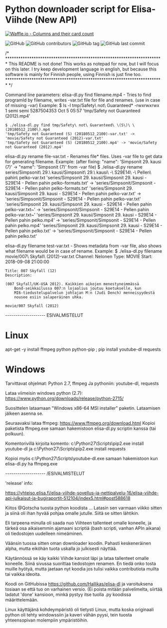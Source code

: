 # Python downloader script for Elisa-Viihde (New API)

[![Waffle.io - Columns and their card count](https://badge.waffle.io/Hallikas/elisa-dl.svg?columns=all)](https://waffle.io/Hallikas/elisa-dl)

![GitHub](https://img.shields.io/github/license/Hallikas/elisa-dl.svg)
![GitHub contributors](https://img.shields.io/github/contributors/Hallikas/elisa-dl.svg)
![GitHub tag](https://img.shields.io/github/tag/Hallikas/elisa-dl.svg)
![GitHub last commit](https://img.shields.io/github/last-commit/Hallikas/elisa-dl.svg)


/* ************************************************************************
This README is not done!  This works as notepad for now, but I will
focus on this later.  I try keep development language in english, but
because this software is mainly for Finnish people, using Finnish is just
fine too.
************************************************************************ */


Command line parameters:
elisa-dl.py find filename.mp4 - Tries to find programId by filename, writes -var.txt file for file and renames. (use in case of missing -var)
Example:
	$ ls -l tmp/Safety\ not\ Guaranteed*
	-rwxrwxrwx 1 semi semi 5287504353 Oct  5 05:57 'tmp/Safety not Guaranteed (2012).mp4'

	$ ./elisa-dl.py find tmp/Safety\ not\ Guaranteed\ \(S\)\ \(20180512_2100\).mp4
	'tmp/Safety not Guaranteed (S) (20180512_2100)-var.txt' -> 'movie/Safety not Guaranteed (2012)-var.txt'
	'tmp/Safety not Guaranteed (S) (20180512_2100).mp4' -> 'movie/Safety not Guaranteed (2012).mp4'


elisa-dl.py rename file-var.txt - Renames file* files. Uses -var file to get data for generating filename.
Example:
	(after fixing: "name": 'Simpsonit 29. kausi (7)' -> "name": 'Simpsonit (7)' from -var file)
	$ ./elisa-dl.py rename series/Simpsonit\ 29.\ kausi/Simpsonit\ 29.\ kausi\ -\ S29E14\ -\ Pellen\ pahin\ pelko-var.txt
	'series/Simpsonit 29. kausi/Simpsonit 29. kausi - S29E14 - Pellen pahin pelko-formats.txt' -> 'series/Simpsonit/Simpsonit - S29E14 - Pellen pahin pelko-formats.txt'
	'series/Simpsonit 29. kausi/Simpsonit 29. kausi - S29E14 - Pellen pahin pelko-var.txt' -> 'series/Simpsonit/Simpsonit - S29E14 - Pellen pahin pelko-var.txt'
	'series/Simpsonit 29. kausi/Simpsonit 29. kausi - S29E14 - Pellen pahin pelko-var.txt~' -> 'series/Simpsonit/Simpsonit - S29E14 - Pellen pahin pelko-var.txt~'
	'series/Simpsonit 29. kausi/Simpsonit 29. kausi - S29E14 - Pellen pahin pelko.mp4' -> 'series/Simpsonit/Simpsonit - S29E14 - Pellen pahin pelko.mp4'
	'series/Simpsonit 29. kausi/Simpsonit 29. kausi - S29E14 - Pellen pahin pelko.txt' -> 'series/Simpsonit/Simpsonit - S29E14 - Pellen pahin pelko.txt'


elisa-dl.py filename test-var.txt - Shows metadata from -var file, also shows what filename would be in case of rename.
Example:
	$ ./elisa-dl.py filename movie/007\ Skyfall\ \(2012\)-var.txt
	Channel: Nelonen
	Type: MOVIE
	Start: 2018-09-08 21:00:00

	Title: 007 Skyfall (12)
	Description:

	(007 Skyfall/UK-USA 2012). Kaikkien aikojen menestyneimmässä
        Bond-seikkailussa 007:n lojaalius joutuu koetukselle, kun
        MI6-tiedustelupalvelun johtajan M:n (Judi Dench) menneisyydestä
        nousee esiin salaperäinen uhka.

	movie/007 Skyfall (2012)


-------------------- ESIVALMISTELUT

Linux
=====

apt-get -y install ffmpeg python python-pip ; pip install youtube-dl requests


Windows
=======

Tarvittavat ohjelmat: Python 2.7, ffmpeg
Ja pythoniin: youtube-dl, requests

Lataa viimeisin windows python (2.7):
https://www.python.org/downloads/release/python-2715/

Suosittelen lataamaan "Windows x86-64 MSI installer" paketin. Lataamisen jälkeen asenna se.

Seuraavaksi lataa ffmpeg:
https://www.ffmpeg.org/download.html
Kopioi paketista ffmpeg.exe samaan hakemistoon elisa-dl.py scriptin kanssa (tai polkuun).

Komentorivillä kirjoita komento:
c:\Python27\Scripts\pip2.exe install youtube-dl
ja
c:\Python27\Scripts\pip2.exe install requests

Kopioi myös c:\Python27\Scripts\youtube-dl.exe samaan hakemistoon kun elisa-dl.py ha ffmpeg.exe

-------------------- /ESIVALMISTELUT


'release' info:

https://yhteiso.elisa.fi/elisa-viihde-sovellus-ja-nettipalvelu-16/elisa-viihde-api-julkaisut-ja-bugiraportit-512104/index5.html#post588618

Kiitos @Qotscha tuosta python koodista ... Latasin sen varmaan viikko sitten ja siinä oli ihan hyvää pohjaa omalle jutulle. Siitä se sitten lähtikin.

Eli tarpeena minulla oli saada nuo Viihteen tallenteet omalle koneelle, ja tärkeä osa aikaisemmin ajamaani scriptiä (bash scripti, vanhan APIn aikana) oli tiedostojen uudelleen nimeäminen.

Väänsin tuossa sitten oman downloader koodin. Pahasti keskeneräinen alpha, mutta eiköhän tuota uskalla jo julkisesti näyttää.

Käytännössä se käy kaikki Viihde kansiot läpi ja lataa tallenteet omalle koneelle. Siinä sivussa suorittaa tiedostojen renamen. En tiedä onko tosta muille hyötyä, mutta jaetaan nyt koodia jos tulisi vaikka contributiota muilta tai vaikka ideoita.

Koodi on GitHubissa https://github.com/Hallikas/elisa-dl ja varoituksena tosiaan se että tuo on varhainen versio. (Ei poista mitään palvelimelta, siirtää ladatut 'done' kansioon, minkä pystyy itse tuolla .py koodissa määrittelemään.

Linux käyttäjänä kohdeympäristö oli tietysti Linux, mutta koska originaali python oli tehty windowssiin ja kaveri vähän pyysi, tein tuosta yhteensopivan molempiin ympäristöihin.
